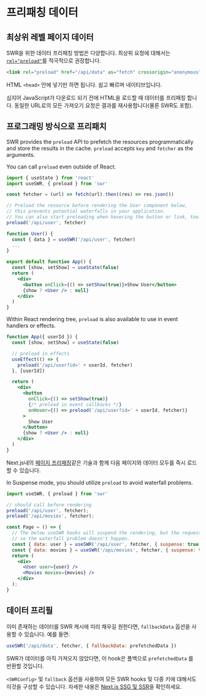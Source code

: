 # 프리패칭 데이터

## 최상위 레벨 페이지 데이터

SWR을 위한 데이터 프리패칭 방법은 다양합니다. 최상위 요청에 대해서는 [`rel="preload"`](https://developer.mozilla.org/en-US/docs/Web/HTML/Preloading_content)를 적극적으로 권장합니다.

```html
<link rel="preload" href="/api/data" as="fetch" crossorigin="anonymous">
```

HTML `<head>` 안에 넣기만 하면 됩니다. 쉽고 빠르며 네이티브입니다.

심지어 JavaScript가 다운로드 되기 전에 HTML을 로드할 때 데이터를 프리패칭 합니다. 동일한 URL로의 모든 가져오기 요청은 결과를 재사용합니다(물론 SWR도 포함).

## 프로그래밍 방식으로 프리패치

SWR provides the `preload` API to prefetch the resources programmatically and store the results in the cache. `preload` accepts `key` and `fetcher` as the arguments.

You can call `preload` even outside of React.

```jsx
import { useState } from 'react'
import useSWR, { preload } from 'swr'

const fetcher = (url) => fetch(url).then((res) => res.json())

// Preload the resource before rendering the User component below,
// this prevents potential waterfalls in your application.
// You can also start preloading when hovering the button or link, too.
preload('/api/user', fetcher)

function User() {
  const { data } = useSWR('/api/user', fetcher)
  ...
}

export default function App() {
  const [show, setShow] = useState(false)
  return (
    <div>
      <button onClick={() => setShow(true)}>Show User</button>
      {show ? <User /> : null}
    </div>
  )
}
```

Within React rendering tree, `preload` is also available to use in event handlers or effects.

```jsx
function App({ userId }) {
  const [show, setShow] = useState(false)

  // preload in effects
  useEffect(() => {
    preload('/api/user?id=' + userId, fetcher)
  }, [userId])

  return (
    <div>
      <button
        onClick={() => setShow(true)}
        {/* preload in event callbacks */}
        onHover={() => preload('/api/user?id=' + userId, fetcher)}
      >
        Show User
      </button>
      {show ? <User /> : null}
    </div>
  )
}
```

Next.js내의 [페이지 프리패칭](https://nextjs.org/docs/api-reference/next/router#routerprefetch)같은 기술과 함께 다음 페이지와 데이터 모두를 즉시 로드할 수 있습니다.

In Suspense mode, you should utilize `preload` to avoid waterfall problems.

```jsx
import useSWR, { preload } from 'swr'

// should call before rendering
preload('/api/user', fetcher);
preload('/api/movies', fetcher);

const Page = () => {
  // The below useSWR hooks will suspend the rendering, but the requests to `/api/user` and `/api/movies` have started by `preload` already,
  // so the waterfall problem doesn't happen.
  const { data: user } = useSWR('/api/user', fetcher, { suspense: true });
  const { data: movies } = useSWR('/api/movies', fetcher, { suspense: true });
  return (
    <div>
      <User user={user} />
      <Movies movies={movies} />
    </div>
  );
}
```

## 데이터 프리필

이미 존재하는 데이터를 SWR 캐시에 미리 채우길 원한다면, `fallbackData` 옵션을 사용할 수 있습니다. 예를 들면: 

```jsx
useSWR('/api/data', fetcher, { fallbackData: prefetchedData })
```

SWR가 데이터를 아직 가져오지 않았다면, 이 hook은 폴백으로 `prefetchedData` 를 반환할 것입니다. 

`<SWRConfig>` 및 `fallback` 옵션을 사용하여 모든 SWR hooks 및 다중 키에 대해서도 이것을 구성할 수 있습니다. 자세한 내용은 [Next.js SSG 및 SSR](/docs/with-nextjs)을 확인하세요.
